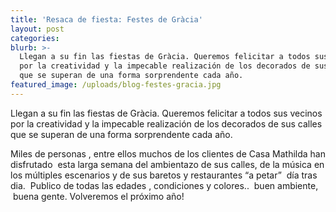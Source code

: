 ```yaml
---
title: 'Resaca de fiesta: Festes de Gràcia'
layout: post
categories:
blurb: >-
  Llegan a su fin las fiestas de Gràcia. Queremos felicitar a todos sus vecinos
  por la creatividad y la impecable realización de los decorados de sus calles
  que se superan de una forma sorprendente cada año.
featured_image: /uploads/blog-festes-gracia.jpg
---
```


Llegan a su fin las fiestas de Gràcia. Queremos felicitar a todos sus vecinos por la creatividad y la impecable realización de los decorados de sus calles que se superan de una forma sorprendente cada año.

Miles de personas , entre ellos muchos de los clientes de Casa Mathilda han disfrutado  esta larga semana del ambientazo de sus calles, de la música en los múltiples escenarios y de sus baretos y restaurantes “a petar”  día tras dia.  Publico de todas las edades , condiciones y colores..  buen ambiente,  buena gente. Volveremos el próximo año!